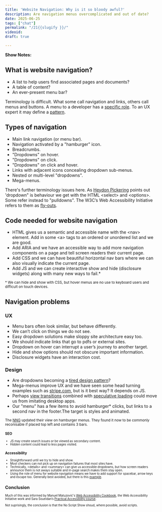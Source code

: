 ```yaml
---
title: 'Website Navigation: Why is it so bloody awful?'
description: Are navigation menus overcomplicated and out of date?
date: 2025-06-25
tags: ["chat"]
permalink: "/21{{slugify }}/"
videoid: 
draft: true

---
```


 **Show Notes:**

## What is website navigation?
  - A list to help users find associated pages and documents?
  - A table of content?
  - An ever-present menu bar?
 


 Terminology is difficult.  What some call navigation and links, others call menus and buttons. A menu to a developer has a [specific role](https://developer.mozilla.org/en-US/docs/Web/Accessibility/ARIA/Reference/Roles/menu_role). To an UX expert it may define a [pattern](https://www.nngroup.com/articles/ui-elements-glossary/#Menu-Bar).

  

## Types of navigation

- Main link navigation (or menu bar). 
- Navigation activated by a "hamburger" icon.
- Breadcrumbs.
- "Dropdowns" on hover.
- "Dropdowns" on click.
- "Dropdowns" on click and hover.
- Links with adjacent icons concealing dropdown sub-menus.
- Nested or multi-level "dropdowns".
- Mega-menus.

There's further terminology issues here. As [Heydon Pickering](https://inclusive-components.design/menus-menu-buttons/) points out 'dropdown" is behaviour we get with the HTML &lt;select&gt; and &lt;options&gt;. Some refer instead to "pulldowns".  The W3C’s Web Accessibility Initiative refers to them as [fly-outs](https://www.w3.org/WAI/tutorials/menus/flyout/#flyoutnavmousefixed).

## Code needed for website navigation

- HTML gives us a semantic and accessible name with the &lt;nav&gt; element. Add in some &lt;a&gt; tags to an ordered or unordered list and we are good.
- Add ARIA and we have an accessible way to add more navigation components on a page and tell screen readers their current page.
- Add CSS and we can have beautiful horizontal nav bars where we can also visually indicate the current page.
- Add JS and we can create interactive show and hide (disclosure widgets) along with many new ways to fail.*

<small>* We can hide and show with CSS, but hover menus are no use to keyboard users and difficult on touch devices.</small>

## Navigation problems

### UX

- Menu bars often look similar, but behave differently.
- We can’t click on things we do not see.
- Easy dropdown solutions make sloppy site architecture easy too.
- We should indicate links that go to pdfs or external sites.
- Dropdown on hover can interrupt a user’s journey to another target.
- Hide and show options should not obscure important information.
- Disclosure widgets have an interaction cost.

### Design

- Are dropdowns becoming a [tired design pattern](https://www.strongdesign.co/articles/tired-trend-drop-down-navigation-menus)?
- Mega-menus improve UX and we have seen some head turning examples such as [stripe.com](https://stripe.com/gb), but is it best way? It depends on JS.
- Perhaps [view transitions](https://developer.mozilla.org/en-US/docs/Web/API/View_Transition_API) combined with [speculative loading](https://developer.mozilla.org/en-US/docs/Web/Performance/Guides/Speculative_loading) could move us from imitating desktop apps.
- Our "menu" has a few items to avoid hamburger* clicks, but links to a second nav in the footer.The target is styles and animated.

<small>The [NNG](https://www.nngroup.com/articles/hamburger-menus/) updated their view on hamburger menus. They found it now to be commonly reconisable if placed top left and contains 3 bars. <small>

### SEO

- JS may create search issues or be viewed as secondary content.
- Hidden content could lead to less pages visited.

### Accessibility

- Straightforward until we try to hide and show.
- Most checkers can not pick up on navigation failures that most sites have.
- Technically, &lt;details&gt; and &lt;summary&gt; can give us accessible dropdowns, but how screen readers announce them is not aways suitable and in-page search makes them stay open.
- Using the role of menu for website navigation means we have to add support for spacebar, arrow keys and escape too. Generally best avoided, but there is this [example](https://accessible-mega-menu.netlify.app/).

 
## Conclusion 

Much of this was informed by Manuel Matuzović's [Web Accessibility Cookbook](https://accessibility-cookbook.com/), the Web Accessibility Initiative work and Sara Soueidan’s  [Practical Accessibility course](https://practical-accessibility.today/). 

 Not suprisingly, the conclusion is that the No Script Show shoud, where possible, avoid scripts.